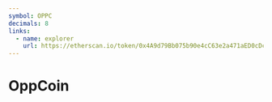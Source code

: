 ```yaml
---
symbol: OPPC
decimals: 8
links:
  - name: explorer
    url: https://etherscan.io/token/0x4A9d79Bb075b90e4cC63e2a471aED0cDcF944524
---
```


# OppCoin
